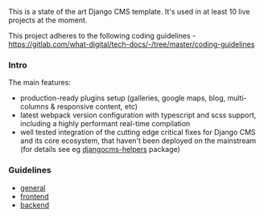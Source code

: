 This is a state of the art Django CMS template. It's used in at least 10 live projects at the moment.

This project adheres to the following coding guidelines - https://gitlab.com/what-digital/tech-docs/-/tree/master/coding-guidelines

### Intro

The main features:
- production-ready plugins setup (galleries, google maps, blog, multi-columns & responsive content, etc)
- latest webpack version configuration with typescript and scss support, including a highly performant real-time compilation
- well tested integration of the cutting edge critical fixes for Django CMS and its core ecosystem, that haven't been deployed on the mainstream (for details see eg [djangocms-helpers](https://gitlab.com/what-digital/djangocms-helpers) package)

### Guidelines

- [general](/docs/guidelines/general.md)
- [frontend](/docs/guidelines/frontend.md)
- [backend](/docs/guidelines/backend.md)
